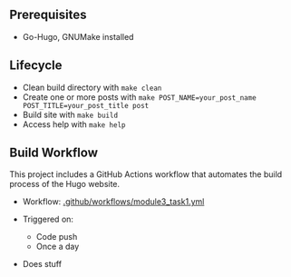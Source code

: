 ## Prerequisites

* Go-Hugo, GNUMake installed

## Lifecycle

* Clean build directory with `make clean`
* Create one or more posts with `make POST_NAME=your_post_name POST_TITLE=your_post_title post`
* Build site with `make build`
* Access help with `make help`

## Build Workflow

This project includes a GitHub Actions workflow that automates the build process of the Hugo website.

* Workflow: [.github/workflows/module3_task1.yml](.github/workflows/module3_task1.yml)

* Triggered on:
  * Code push
  * Once a day
* Does stuff
